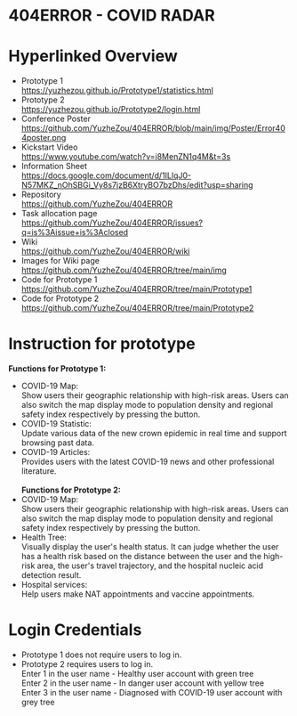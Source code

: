 # 404ERROR - COVID RADAR
# Hyperlinked Overview
* Prototype 1<br>
https://yuzhezou.github.io/Prototype1/statistics.html<br>
* Prototype 2<br>
https://yuzhezou.github.io/Prototype2/login.html<br>
* Conference Poster<br>
https://github.com/YuzheZou/404ERROR/blob/main/img/Poster/Error404poster.png<br>
* Kickstart Video<br>
https://www.youtube.com/watch?v=i8MenZN1q4M&t=3s<br>
* Information Sheet<br>
https://docs.google.com/document/d/1ILlqJ0-N57MKZ_nOhSBGi_Vy8s7jzB6XtryBO7bzDhs/edit?usp=sharing<br>
* Repository<br>
https://github.com/YuzheZou/404ERROR<br>
* Task allocation page<br>
https://github.com/YuzheZou/404ERROR/issues?q=is%3Aissue+is%3Aclosed<br>
* Wiki<br>
https://github.com/YuzheZou/404ERROR/wiki<br>
* Images for Wiki page<br>
https://github.com/YuzheZou/404ERROR/tree/main/img<br>
* Code for Prototype 1<br>
https://github.com/YuzheZou/404ERROR/tree/main/Prototype1<br>
* Code for Prototype 2<br>
https://github.com/YuzheZou/404ERROR/tree/main/Prototype2<br>

# Instruction for prototype
<b>Functions for Prototype 1:</b><br>
* COVID-19 Map: <br>
Show users their geographic relationship with high-risk areas. Users can also switch the map display mode to population density and regional safety index respectively by pressing the button.<br>
* COVID-19 Statistic: <br>
Update various data of the new crown epidemic in real time and support browsing past data.<br>
* COVID-19 Articles: <br>
Provides users with the latest COVID-19 news and other professional literature.<br><br>
<b>Functions for Prototype 2:</b><br>
* COVID-19 Map: <br>
Show users their geographic relationship with high-risk areas. Users can also switch the map display mode to population density and regional safety index respectively by pressing the button.<br>
* Health Tree: <br>
Visually display the user's health status. It can judge whether the user has a health risk based on the distance between the user and the high-risk area, the user's travel trajectory, and the hospital nucleic acid detection result.<br>
* Hospital services:<br>
Help users make NAT appointments and vaccine appointments.<br>

# Login Credentials
* Prototype 1 does not require users to log in.<br>
* Prototype 2 requires users to log in.<br>
Enter 1 in the user name - Healthy user account with green tree<br>
Enter 2 in the user name - In danger user account with yellow tree<br>
Enter 3 in the user name - Diagnosed with COVID-19 user account with grey tree<br>
